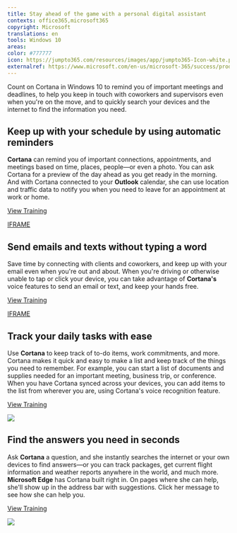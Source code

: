 ```yaml
---
title: Stay ahead of the game with a personal digital assistant
contexts: office365,microsoft365
copyright: Microsoft
translations: en
tools: Windows 10
areas: 
color: #777777
icon: https://jumpto365.com/resources/images/app/jumpto365-Icon-white.png
externalref: https://www.microsoft.com/en-us/microsoft-365/success/productivitylibrary/stay-ahead-of-the-game-with-a-personal-digital-assistant
---
```

Count on Cortana in Windows 10 to remind you of important meetings and deadlines, to help you keep in touch with coworkers and supervisors even when you&apos;re on the move, and to quickly search your devices and the internet to find the information you need.


## Keep up with your schedule by using automatic reminders

**Cortana** can remind you of important connections, appointments, and meetings based on time, places, people—or even a photo. You can ask Cortana for a preview of the day ahead as you get ready in the morning. And with Cortana connected to your **Outlook** calendar, she can use location and traffic data to notify you when you need to leave for an appointment at work or home.

[View Training](https://support.microsoft.com/help/17214/windows-10-what-is)

[IFRAME](https://www.microsoft.com/en-us/videoplayer/embed/RE1UPqA)

## Send emails and texts without typing a word

Save time by connecting with clients and coworkers, and keep up with your email even when you're out and about. When you're driving or otherwise unable to tap or click your device, you can take advantage of **Cortana's** voice features to send an email or text, and keep your hands free.

[View Training](https://docs.microsoft.com/windows/configuration/cortana-at-work/cortana-at-work-scenario-5)

[IFRAME](https://www.microsoft.com/en-us/videoplayer/embed/RE1UEXH)

## Track your daily tasks with ease

Use **Cortana** to keep track of to-do items, work commitments, and more. Cortana makes it quick and easy to make a list and keep track of the things you need to remember. For example, you can start a list of documents and supplies needed for an important meeting, business trip, or conference. When you have Cortana synced across your devices, you can add items to the list from wherever you are, using Cortana's voice recognition feature.

[View Training](https://blogs.windows.com/windowsexperience/2016/11/17/cortana-gets-a-new-skill-helping-you-keep-track-of-your-to-do-list/#ILUJg3c8jXMxQf7e.97)

![](http://img-prod-cms-rt-microsoft-com.akamaized.net/cms/api/am/imageFileData/RE1YoYt?ver=3e87)

## Find the answers you need in seconds

Ask **Cortana** a question, and she instantly searches the internet or your own devices to find answers—or you can track packages, get current flight information and weather reports anywhere in the world, and much more. **Microsoft Edge** has Cortana built right in. On pages where she can help, she'll show up in the address bar with suggestions. Click her message to see how she can help you.

[View Training](https://support.microsoft.com/help/17158/windows-10-dynamic-duo)

![](http://img-prod-cms-rt-microsoft-com.akamaized.net/cms/api/am/imageFileData/RE1NwAa?ver=2420)

